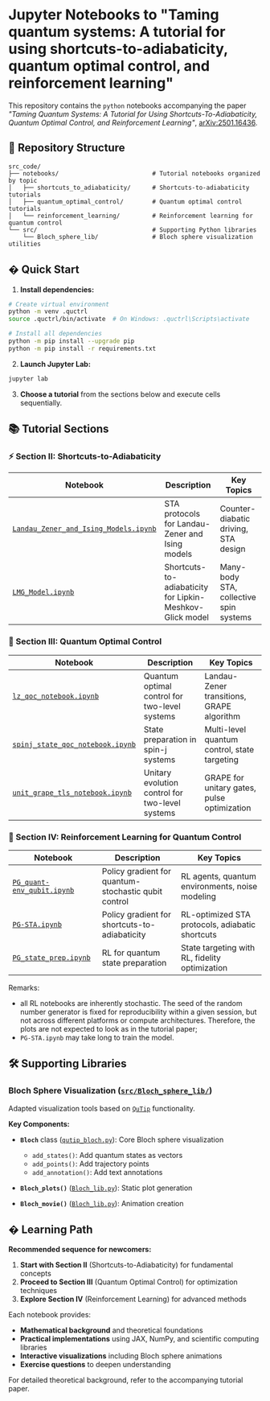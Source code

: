 # Jupyter Notebooks to "Taming quantum systems: A tutorial for using shortcuts-to-adiabaticity, quantum optimal control, and reinforcement learning"

This repository contains the `python` notebooks accompanying the paper *"Taming Quantum Systems: A Tutorial for Using Shortcuts-To-Adiabaticity, Quantum Optimal Control, and Reinforcement Learning"*, [arXiv:2501.16436](https://arxiv.org/abs/2501.16436).

## 📂 Repository Structure

```
src_code/
├── notebooks/                          # Tutorial notebooks organized by topic
│   ├── shortcuts_to_adiabaticity/      # Shortcuts-to-adiabaticity tutorials
│   ├── quantum_optimal_control/        # Quantum optimal control tutorials
│   └── reinforcement_learning/         # Reinforcement learning for quantum control
└── src/                                # Supporting Python libraries
    └── Bloch_sphere_lib/               # Bloch sphere visualization utilities
```

## � Quick Start

1. **Install dependencies:**
```bash
# Create virtual environment
python -m venv .quctrl
source .quctrl/bin/activate  # On Windows: .quctrl\Scripts\activate

# Install all dependencies
python -m pip install --upgrade pip
python -m pip install -r requirements.txt
```

2. **Launch Jupyter Lab:**
```bash
jupyter lab
```

3. **Choose a tutorial** from the sections below and execute cells sequentially.

## 📚 Tutorial Sections

### ⚡ Section II: Shortcuts-to-Adiabaticity

| Notebook | Description | Key Topics |
|----------|-------------|------------|
| [`Landau_Zener_and_Ising_Models.ipynb`](notebooks/shortcuts_to_adiabaticity/Landau_Zener_and_Ising_Models.ipynb) | STA protocols for Landau-Zener and Ising models | Counter-diabatic driving, STA design |
| [`LMG_Model.ipynb`](notebooks/shortcuts_to_adiabaticity/LMG_Model.ipynb) | Shortcuts-to-adiabaticity for Lipkin-Meshkov-Glick model | Many-body STA, collective spin systems |

### 🔬 Section III: Quantum Optimal Control

| Notebook | Description | Key Topics |
|----------|-------------|------------|
| [`lz_qoc_notebook.ipynb`](notebooks/quantum_optimal_control/lz_qoc_notebook.ipynb) | Quantum optimal control for two-level systems | Landau-Zener transitions, GRAPE algorithm |
| [`spinj_state_qoc_notebook.ipynb`](notebooks/quantum_optimal_control/spinj_state_qoc_notebook.ipynb) | State preparation in spin-j systems | Multi-level quantum control, state targeting |
| [`unit_grape_tls_notebook.ipynb`](notebooks/quantum_optimal_control/unit_grape_tls_notebook.ipynb) | Unitary evolution control for two-level systems | GRAPE for unitary gates, pulse optimization |

### 🤖 Section IV: Reinforcement Learning for Quantum Control

| Notebook | Description | Key Topics |
|----------|-------------|------------|
| [`PG_quant-env_qubit.ipynb`](notebooks/reinforcement_learning/PG_quant-env_qubit.ipynb) | Policy gradient for quantum-stochastic qubit control | RL agents, quantum environments, noise modeling |
| [`PG-STA.ipynb`](notebooks/reinforcement_learning/PG-STA.ipynb) | Policy gradient for shortcuts-to-adiabaticity | RL-optimized STA protocols, adiabatic shortcuts |
| [`PG_state_prep.ipynb`](notebooks/reinforcement_learning/PG_state_prep.ipynb) | RL for quantum state preparation | State targeting with RL, fidelity optimization |

Remarks:
  * all RL notebooks are inherently stochastic. The seed of the random number generator is fixed for reproducibility within a given session, but not across different platforms or compute architectures. Therefore, the plots are not expected to look as in the tutorial paper; 
  * `PG-STA.ipynb` may take long to train the model. 

## 🛠️ Supporting Libraries

### Bloch Sphere Visualization ([`src/Bloch_sphere_lib/`](src/Bloch_sphere_lib/))

Adapted visualization tools based on [`QuTip`](https://qutip.org/) functionality.

**Key Components:**

- **`Bloch`** class ([`qutip_bloch.py`](src/Bloch_sphere_lib/qutip_bloch.py)): Core Bloch sphere visualization
  - `add_states()`: Add quantum states as vectors
  - `add_points()`: Add trajectory points  
  - `add_annotation()`: Add text annotations

- **`Bloch_plots()`** ([`Bloch_lib.py`](src/Bloch_sphere_lib/Bloch_lib.py)): Static plot generation
- **`Bloch_movie()`** ([`Bloch_lib.py`](src/Bloch_sphere_lib/Bloch_lib.py)): Animation creation

## � Learning Path

**Recommended sequence for newcomers:**

1. **Start with Section II** (Shortcuts-to-Adiabaticity) for fundamental concepts
2. **Proceed to Section III** (Quantum Optimal Control) for optimization techniques  
3. **Explore Section IV** (Reinforcement Learning) for advanced methods

Each notebook provides:
- **Mathematical background** and theoretical foundations
- **Practical implementations** using JAX, NumPy, and scientific computing libraries
- **Interactive visualizations** including Bloch sphere animations
- **Exercise questions** to deepen understanding

For detailed theoretical background, refer to the accompanying tutorial paper. 


